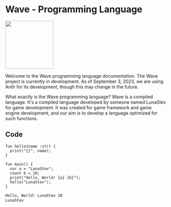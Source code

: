 # Wave - Programming Language

[<img src="https://wave-lang.dev/assets/img/features/wave.png" alt="" width="150">](https://www.wave-lang.dev)

<p>Welcome to the Wave programming language documentation. The Wave project is currently in development. As of September 3, 2023, we are using Antlr for its development, though this may change in the future.</p>

<p>What exactly is the Wave programming language? Wave is a compiled language. It's a compiled language developed by someone named LunaStev for game development. It was created for game framework and game engine development, and our aim is to develop a language optimized for such functions.</p>

## Code

```wave
fun hello(name :str) {
  print("{}", name);
}

fun main() {
  var a = "LunaStev";
  count b = 10;
  print("Hello, World! {a} {b}");
  hello("LunaStev");
}
```

```cmd
Hello, World! LunaStev 10
LunaStev
```
